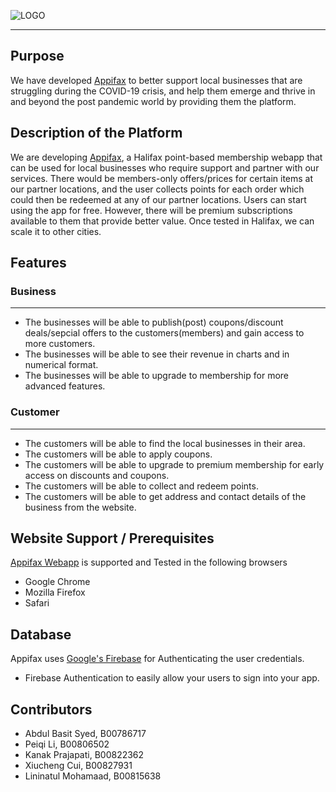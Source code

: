 ![LOGO](https://user-images.githubusercontent.com/33734672/124932662-a5f31280-dfd9-11eb-9df8-1403fcac72bf.png)

-----------------

## Purpose

We have developed [Appifax](https://syed-space1.github.io/Appifax-CSCI4193/landing.html) to better support local businesses that are struggling during the COVID-19 crisis, and help them  emerge and thrive in and beyond the post pandemic world by providing them the platform.

## Description of the Platform

We are developing [Appifax](https://syed-space1.github.io/Appifax-CSCI4193/landing.html), a Halifax point-based membership webapp that can be used for local businesses who require support and partner with our services. There would be members-only offers/prices for certain items at our partner locations, and the user collects points for each order which could then be redeemed at any of our partner locations. Users can start using the app for free. However, there will be premium subscriptions available to them that provide better value. Once tested in Halifax, we can scale it to other cities.

## Features

### Business
------------
- The businesses will be able to publish(post) coupons/discount deals/sepcial offers to the customers(members) and gain access to more customers.
- The businesses will be able to see their revenue in charts and in numerical format.
- The businesses will be able to upgrade to membership for more advanced features.


### Customer
------------

- The customers will be able to find the local businesses in their area.
- The customers will be able to apply coupons.
- The customers will be able to upgrade to premium membership for early access on discounts and coupons.
- The customers will be able to collect and redeem points.
- The customers will be able to get address and contact details of the business from the website.

## Website Support / Prerequisites

[Appifax Webapp](https://syed-space1.github.io/Appifax-CSCI4193/landing.html) is supported and Tested in the following browsers 
- Google Chrome 
- Mozilla Firefox
- Safari

## Database

Appifax uses [Google's Firebase](https://firebase.google.com/docs/) for Authenticating the user credentials.
- Firebase Authentication to easily allow your users to sign into your app.


## Contributors

- Abdul Basit Syed, B00786717
- Peiqi Li, B00806502
- Kanak Prajapati, B00822362
- Xiucheng Cui, B00827931
- Lininatul Mohamaad, B00815638

